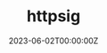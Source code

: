 ---
title: "httpsig"
date: 2023-06-02T00:00:00Z
draft: false
repository: github.com/zntrio/httpsig
godoc: pkg.go.dev/zntr.io/httpsig
tags: [package]
description: IETF HTTP Signature library (draft-5)
---